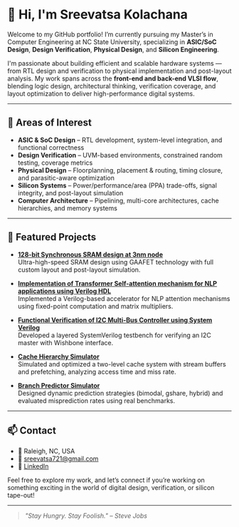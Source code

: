 # 👋 Hi, I'm Sreevatsa Kolachana

Welcome to my GitHub portfolio! I’m currently pursuing my Master’s in Computer Engineering at NC State University, specializing in **ASIC/SoC Design**, **Design Verification**, **Physical Design**, and **Silicon Engineering**.

I'm passionate about building efficient and scalable hardware systems — from RTL design and verification to physical implementation and post-layout analysis. My work spans across the **front-end and back-end VLSI flow**, blending logic design, architectural thinking, verification coverage, and layout optimization to deliver high-performance digital systems.

---

## 🔧 Areas of Interest

- **ASIC & SoC Design** – RTL development, system-level integration, and functional correctness
- **Design Verification** – UVM-based environments, constrained random testing, coverage metrics
- **Physical Design** – Floorplanning, placement & routing, timing closure, and parasitic-aware optimization
- **Silicon Systems** – Power/performance/area (PPA) trade-offs, signal integrity, and post-layout simulation
- **Computer Architecture** – Pipelining, multi-core architectures, cache hierarchies, and memory systems

---

## 📂 Featured Projects

- [**128-bit Synchronous SRAM design at 3nm node**](./projects/sram-design.md)  
  Ultra-high-speed SRAM design using GAAFET technology with full custom layout and post-layout simulation.

- [**Implementation of Transformer Self-attention mechanism for NLP applications using Verilog HDL**](./projects/transformer-verilog.md)  
  Implemented a Verilog-based accelerator for NLP attention mechanisms using fixed-point computation and matrix multipliers.

- [**Functional Verification of I2C Multi-Bus Controller using System Verilog**](./projects/i2c-verification.md)  
  Developed a layered SystemVerilog testbench for verifying an I2C master with Wishbone interface.
  
- [**Cache Hierarchy Simulator**](./projects/cache-sim.md)  
  Simulated and optimized a two-level cache system with stream buffers and prefetching, analyzing access time and miss rate.

- [**Branch Predictor Simulator**](./projects/branch-predictor.md)  
  Designed dynamic prediction strategies (bimodal, gshare, hybrid) and evaluated misprediction rates using real benchmarks.
  

---

## 📫 Contact

- 📍 Raleigh, NC, USA  
- 📧 [sreevatsa721@gmail.com](mailto:sreevatsa721@gmail.com)  
- 🔗 [LinkedIn](https://linkedin.com/in/sreevatsa-kolachana)

Feel free to explore my work, and let’s connect if you’re working on something exciting in the world of digital design, verification, or silicon tape-out!

---

> *"Stay Hungry. Stay Foolish." – Steve Jobs*

